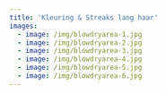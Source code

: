 ```yaml
---
title: 'Kleuring & Streaks lang haar'
images:
  - image: /img/blowdryarea-1.jpg
  - image: /img/blowdryarea-2.jpg
  - image: /img/blowdryarea-3.jpg
  - image: /img/blowdryarea-4.jpg
  - image: /img/blowdryarea-5.jpg
  - image: /img/blowdryarea-6.jpg
---
```

